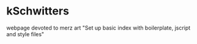 # kSchwitters
webpage devoted to merz art
"Set up basic index with boilerplate, jscript and style files"
